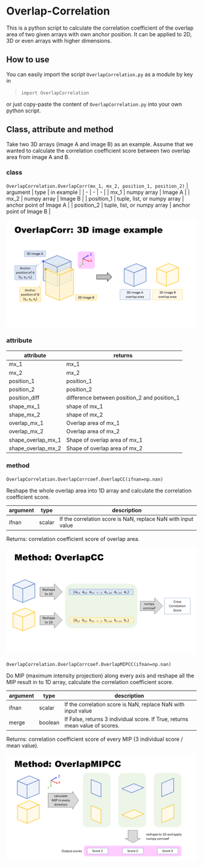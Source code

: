 # Overlap-Correlation
This is a python script to calculate the correlation coefficient of the overlap area of two given arrays with own anchor position. It can be applied to 2D, 3D or even arrays with higher dimensions.

## How to use
You can easily import the script `OverlapCorrelation.py` as a module by key in
> `import OverlapCorrelation` 
 
or just copy-paste the content of `OverlapCorrelation.py` into your own python script.

## Class, attribute and method
Take two 3D arrays (image A and image B) as an example. Assume that we wanted to calculate the correlation coefficient score between two overlap area from image A and B.

### class

`OverlapCorrelation.OverlapCorr(mx_1, mx_2, position_1, position_2)`
| argument | type | in example |
| - | - | - |
| mx_1 | numpy array | Image A |
| mx_2 | numpy array | Image B |
| position_1 | tuple, list, or numpy array | anchor point of Image A |
| position_2 | tuple, list, or numpy array | anchor point of Image B |

![OverlapCorr: 3D image example](img1.png)

### attribute
| attribute | returns |
| - | - |
| mx_1 | mx_1|
| mx_2 | mx_2|
| position_1 | position_1 |
| position_2 | position_2 |
| position_diff | difference between position_2 and position_1 |
| shape_mx_1| shape of mx_1 |
| shape_mx_2| shape of mx_2 |
| overlap_mx_1| Overlap area of mx_1 |
| overlap_mx_2| Overlap area of mx_2 |
| shape_overlap_mx_1| Shape of overlap area of mx_1 |
| shape_overlap_mx_2| Shape of overlap area of mx_2 |

### method

`OverlapCorrelation.OverlapCorrcoef.OverlapCC(ifnan=np.nan)`

Reshape the whole overlap area into 1D array and calculate the correlation coefficient score.

| argument | type | description |
| - | - | - |
| ifnan | scalar | If the correlation score is NaN, replace NaN with input value |

Returns: correlation coefficient score of overlap area.

![Method: OverlapCC](img2.png)

`OverlapCorrelation.OverlapCorrcoef.OverlapMIPCC(ifnan=np.nan)`

Do MIP (maximum intensity projection) along every axis and reshape all the MIP result in to 1D array, calculate the correlation coefficient score.

| argument | type | description |
| - | - | - |
| ifnan | scalar | If the correlation score is NaN, replace NaN with input value |
| merge | boolean | If False, returns 3 individual score. If True, returns mean value of scores.|

Returns: correlation coefficient score of every MIP (3 individual score / mean value).

![Method: OverlapMIPCC](img3.png)
